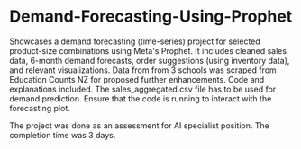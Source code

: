# Demand-Forecasting-Using-Prophet
Showcases a demand forecasting (time-series) project for selected product-size combinations using Meta's Prophet. It includes cleaned sales data, 6-month demand forecasts, order suggestions (using inventory data), and relevant visualizations. Data from from 3 schools was  scraped from Education Counts NZ for proposed further enhancements. Code and explanations included.
The sales_aggregated.csv file has to be used for demand prediction. Ensure that the code is running to interact with the forecasting plot. 

The project was done as an assessment for AI specialist position. The completion time was 3 days.
